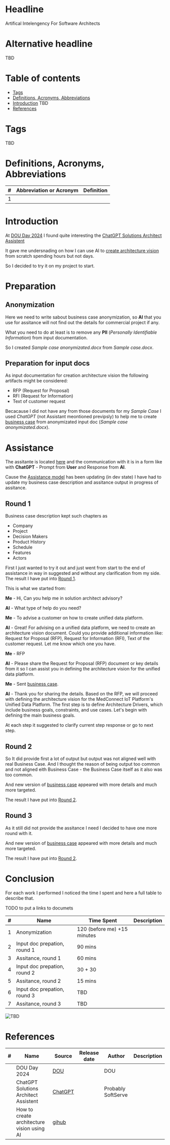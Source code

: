 # Headline

Artifical Intelengency For Software Architects

# Alternative headline

TBD

# Table of contents

- [Tags](./AIForSWArchitects_en.md#tags)
- [Definitions, Acronyms, Abbreviations](./AIForSWArchitects_en.md#definitions-acronyms-abbreviations)
- [Introduction](./AIForSWArchitects_en.md#introduction)
TBD
- [References](./AIForSWArchitects_en.md#references)

# Tags

TBD

# Definitions, Acronyms, Abbreviations

| # | Abbreviation or Acronym | Definition     |
| - | ------------------------|:--------------:|
| 1 |

# Introduction

At [DOU Day 2024](https://dou.ua/dou-day-2024/) I found quite interesting the [ChatGPT Solutions Architect Assistent](https://chatgpt.com/g/g-J6uBbvDrm-solutions-architect-assistent)

It gave me undersnading on how I can use AI to [create architecture vision](https://github.com/dovchar/architecture-vision-GPTs?tab=readme-ov-file) from scratch spending hours but not days.  

So I decided to try it on my project to start.

# Preparation

## Anonymization

Here we need to write sabout business case anonymization, so **AI** that you use for assitance will not find out the details for commercial project if any.

What you need to do at least is to remove any **PII** (*Personally Identifiable Information*) from input documentation.

So I created *Sample case anonymizated.docx* from *Sample case.docx*.

## Preparation for input docs

As input documentation for creation architecture vision the following artifacts might be considered:

- RFP (Request for Proposal)
- RFI (Request for Information)
- Text of customer request

Becacause I did not have any from those documents for my *Sample Case* I used *ChatGPT* (not Assistant meontioned previpsly) to help me to create [business case](./AIForSWArchitects_BusinessCase1_en.md) from anonymizated input doc (*Sample case anonymizated.docx*).

# Assistance

The assitante is located [here](https://chatgpt.com/g/g-J6uBbvDrm-solutions-architect-assistent) and the communication with it is in a form like with **ChatGPT** - Prompt from **User** and Response from **AI**.

Cause the [Assistance model](https://chatgpt.com/g/g-J6uBbvDrm-solutions-architect-assistent) has been updating (in dev state) I have had to update my business case description and assitance output in progress of assitance.

## Round 1

Business case description kept such chapters as

- Company
- Project
- Decision Makers
- Product History
- Schedule
- Features
- Actors

First I just wanted to try it out and just went from start to the end of assistance in way in suggested and without any clarification from my side. The result I have put into [Round 1](./AIForSWArchitects_Assistance1_en.md).

This is what we started from:

**Me** - Hi, Can you help me in solution architect advisory?

**AI** - What type of help do you need?

**Me** - To advise a customer on how to create unified data platform.

**AI** - Great! For advising on a unified data platform, we need to create an architecture vision document. Could you provide additional information like: Request for Proposal (RFP), Request for Information (RFI), Text of the customer request. Let me know which one you have.

**Me** - RFP

**AI** - Please share the Request for Proposal (RFP) document or key details from it so I can assist you in defining the architecture vision for the unified data platform.

**Me** - Sent [business case](./AIForSWArchitects_BusinessCase1_en.md).

**AI** - Thank you for sharing the details. Based on the RFP, we will proceed with defining the architecture vision for the MedConnect IoT Platform's Unified Data Platform. The first step is to define Architecture Drivers, which include business goals, constraints, and use cases. Let's begin with defining the main business goals.

At each step it suggested to clarify current step response or go to next step.

## Round 2

So It did provide first a lot of output but output was not aligned well with real Business Case. And I thought the reason of being output too common and not aligned eith Business Case - the Business Case itself as it also was too common.

And new version of [business case](./AIForSWArchitects_BusinessCase2_en.md) appeared with more details and much more targeted.

The result I have put into [Round 2](./AIForSWArchitects_Assistance2_en.md).

## Round 3

As it still did not provide the assitance I need I decided to have one more round with it.

And new version of [business case](./AIForSWArchitects_BusinessCase3_en.md) appeared with more details and much more targeted.

The result I have put into [Round 2](./AIForSWArchitects_Assistance3_en.md).

# Conclusion

For each work I performed I noticed the time I spent and here a full table to describe that.

TODO to put a links to documets

| # | Name                 | Time Spent | Description   |
| - | ---------------------|------------|:-------------:|
| 1 | Anonymization        | 120 (before me) +15 minutes | |
| 2 | Input doc prepation, round 1 | 90 mins | |
| 3 | Assitance, round 1 | 60 mins  | |
| 4 | Input doc prepation, round 2 | 30 + 30 | |
| 5 | Assitance, round 2 | 15 mins  | |
| 6 | Input doc prepation, round 3 | TBD | |
| 7 | Assitance, round 3 | TBD | |

<img src="./Images/TBD.jpg" alt="TBD" />

# References

| # | Name                 | Source                | Release date           |  Author                 | Description   |
| - | ---------------------|---------------------- |----------------------- | ----------------------- |:-------------:|
|   | DOU Day 2024         | [DOU](https://dou.ua/dou-day-2024/) |  | DOU | |
|   | ChatGPT Solutions Architect Assistent | [ChatGPT](https://chatgpt.com/g/g-J6uBbvDrm-solutions-architect-assistent) | | Probably SoftServe | |
|   | How to create architecture vision using AI | [gihub](https://github.com/dovchar/architecture-vision-GPTs) | | | |
